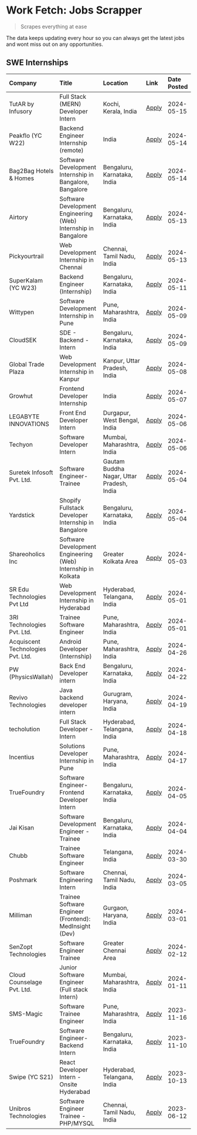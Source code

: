 # Work Fetch: Jobs Scrapper
> Scrapes everything at ease

The data keeps updating every hour so you can always get the latest jobs and wont miss out on any opportunities.

## SWE Internships
<!--START_SECTION:workfetch-->
| Company                           | Title                                                          | Location                                  | Link                                                                                                                                                                                                                                                                             | Date Posted   |
|:----------------------------------|:---------------------------------------------------------------|:------------------------------------------|:---------------------------------------------------------------------------------------------------------------------------------------------------------------------------------------------------------------------------------------------------------------------------------|:--------------|
| TutAR by Infusory                 | Full Stack (MERN) Developer Intern                             | Kochi, Kerala, India                      | [Apply](https://in.linkedin.com/jobs/view/full-stack-mern-developer-intern-at-tutar-by-infusory-3926190396?position=39&pageNum=0&refId=YzWgc%2BhU6MmkmbV4tBvLkQ%3D%3D&trackingId=QKViET3cxyQ%2B4qIwX1JcWg%3D%3D&trk=public_jobs_jserp-result_search-card)                        | 2024-05-15    |
| Peakflo (YC W22)                  | Backend Engineer Internship (remote)                           | India                                     | [Apply](https://in.linkedin.com/jobs/view/backend-engineer-internship-remote-at-peakflo-yc-w22-3925243704?position=19&pageNum=0&refId=YzWgc%2BhU6MmkmbV4tBvLkQ%3D%3D&trackingId=4EEY3xZBXnzItOxXYQMG0Q%3D%3D&trk=public_jobs_jserp-result_search-card)                           | 2024-05-14    |
| Bag2Bag Hotels & Homes            | Software Development Internship in Bangalore, Bangalore        | Bengaluru, Karnataka, India               | [Apply](https://in.linkedin.com/jobs/view/software-development-internship-in-bangalore-bangalore-at-bag2bag-hotels-homes-3925888541?position=24&pageNum=0&refId=YzWgc%2BhU6MmkmbV4tBvLkQ%3D%3D&trackingId=XfYtwRWZJLi4ia0ioV4N2w%3D%3D&trk=public_jobs_jserp-result_search-card) | 2024-05-14    |
| Airtory                           | Software Development Engineering (Web) Internship in Bangalore | Bengaluru, Karnataka, India               | [Apply](https://in.linkedin.com/jobs/view/software-development-engineering-web-internship-in-bangalore-at-airtory-3925101275?position=3&pageNum=0&refId=YzWgc%2BhU6MmkmbV4tBvLkQ%3D%3D&trackingId=OuP7ZIl6l0rsPNYJ9HJslQ%3D%3D&trk=public_jobs_jserp-result_search-card)         | 2024-05-13    |
| Pickyourtrail                     | Web Development Internship in Chennai                          | Chennai, Tamil Nadu, India                | [Apply](https://in.linkedin.com/jobs/view/web-development-internship-in-chennai-at-pickyourtrail-3924894949?position=23&pageNum=0&refId=YzWgc%2BhU6MmkmbV4tBvLkQ%3D%3D&trackingId=M6%2BzdID2gYlZue%2FkP2bVpg%3D%3D&trk=public_jobs_jserp-result_search-card)                     | 2024-05-13    |
| SuperKalam (YC W23)               | Backend Engineer (Internship)                                  | Bengaluru, Karnataka, India               | [Apply](https://in.linkedin.com/jobs/view/backend-engineer-internship-at-superkalam-yc-w23-3922671591?position=36&pageNum=0&refId=YzWgc%2BhU6MmkmbV4tBvLkQ%3D%3D&trackingId=Xk3Hbk04HCwYAqmxtd59pw%3D%3D&trk=public_jobs_jserp-result_search-card)                               | 2024-05-11    |
| Wittypen                          | Software Development Internship in Pune                        | Pune, Maharashtra, India                  | [Apply](https://in.linkedin.com/jobs/view/software-development-internship-in-pune-at-wittypen-3922230401?position=2&pageNum=0&refId=YzWgc%2BhU6MmkmbV4tBvLkQ%3D%3D&trackingId=n5ZV09IKEKRomNcn6upXFA%3D%3D&trk=public_jobs_jserp-result_search-card)                             | 2024-05-09    |
| CloudSEK                          | SDE - Backend - Intern                                         | Bengaluru, Karnataka, India               | [Apply](https://in.linkedin.com/jobs/view/sde-backend-intern-at-cloudsek-3920377259?position=29&pageNum=0&refId=YzWgc%2BhU6MmkmbV4tBvLkQ%3D%3D&trackingId=rhG%2BPEBxW9bkLvkm%2BK6rLg%3D%3D&trk=public_jobs_jserp-result_search-card)                                             | 2024-05-09    |
| Global Trade Plaza                | Web Development Internship in Kanpur                           | Kanpur, Uttar Pradesh, India              | [Apply](https://in.linkedin.com/jobs/view/web-development-internship-in-kanpur-at-global-trade-plaza-3921430242?position=26&pageNum=0&refId=YzWgc%2BhU6MmkmbV4tBvLkQ%3D%3D&trackingId=aY2CR%2FiVm0NliUGiP8Qnag%3D%3D&trk=public_jobs_jserp-result_search-card)                   | 2024-05-08    |
| Growhut                           | Frontend Developer Internship                                  | India                                     | [Apply](https://in.linkedin.com/jobs/view/frontend-developer-internship-at-growhut-3916739895?position=33&pageNum=0&refId=YzWgc%2BhU6MmkmbV4tBvLkQ%3D%3D&trackingId=JC78LzoC2fhVsAJrFmFwCQ%3D%3D&trk=public_jobs_jserp-result_search-card)                                       | 2024-05-07    |
| LEGABYTE INNOVATIONS              | Front End  Developer Intern                                    | Durgapur, West Bengal, India              | [Apply](https://in.linkedin.com/jobs/view/front-end-developer-intern-at-legabyte-innovations-3918718185?position=40&pageNum=0&refId=YzWgc%2BhU6MmkmbV4tBvLkQ%3D%3D&trackingId=2P0cDI7YiGll%2Fa16JssxLA%3D%3D&trk=public_jobs_jserp-result_search-card)                           | 2024-05-06    |
| Techyon                           | Software Developer Intern                                      | Mumbai, Maharashtra, India                | [Apply](https://in.linkedin.com/jobs/view/software-developer-intern-at-techyon-3917863085?position=59&pageNum=0&refId=YzWgc%2BhU6MmkmbV4tBvLkQ%3D%3D&trackingId=A3yVWF05u2fxKNURHjcowg%3D%3D&trk=public_jobs_jserp-result_search-card)                                           | 2024-05-06    |
| Suretek Infosoft Pvt. Ltd.        | Software Engineer-Trainee                                      | Gautam Buddha Nagar, Uttar Pradesh, India | [Apply](https://in.linkedin.com/jobs/view/software-engineer-trainee-at-suretek-infosoft-pvt-ltd-3916999948?position=35&pageNum=0&refId=YzWgc%2BhU6MmkmbV4tBvLkQ%3D%3D&trackingId=Fo1TCRj55CDXptWxWCixmQ%3D%3D&trk=public_jobs_jserp-result_search-card)                          | 2024-05-04    |
| Yardstick                         | Shopify Fullstack Developer Internship in Bangalore            | Bengaluru, Karnataka, India               | [Apply](https://in.linkedin.com/jobs/view/shopify-fullstack-developer-internship-in-bangalore-at-yardstick-3917652092?position=41&pageNum=0&refId=YzWgc%2BhU6MmkmbV4tBvLkQ%3D%3D&trackingId=3qRhqd8hgBRQTcQxGk6rbQ%3D%3D&trk=public_jobs_jserp-result_search-card)               | 2024-05-04    |
| Shareoholics Inc                  | Software Development Engineering (Web) Internship in Kolkata   | Greater Kolkata Area                      | [Apply](https://in.linkedin.com/jobs/view/software-development-engineering-web-internship-in-kolkata-at-shareoholics-inc-3917065308?position=5&pageNum=0&refId=YzWgc%2BhU6MmkmbV4tBvLkQ%3D%3D&trackingId=LKik82LAfOQzyW06MfMuQA%3D%3D&trk=public_jobs_jserp-result_search-card)  | 2024-05-03    |
| SR Edu Technologies Pvt Ltd       | Web Development Internship in Hyderabad                        | Hyderabad, Telangana, India               | [Apply](https://in.linkedin.com/jobs/view/web-development-internship-in-hyderabad-at-sr-edu-technologies-pvt-ltd-3915582854?position=38&pageNum=0&refId=YzWgc%2BhU6MmkmbV4tBvLkQ%3D%3D&trackingId=mYZqrq4J7g%2Fu4Pf%2BRG70yw%3D%3D&trk=public_jobs_jserp-result_search-card)     | 2024-05-01    |
| 3RI Technologies Pvt. Ltd.        | Trainee Software Engineer                                      | Pune, Maharashtra, India                  | [Apply](https://in.linkedin.com/jobs/view/trainee-software-engineer-at-3ri-technologies-pvt-ltd-3912869178?position=47&pageNum=0&refId=YzWgc%2BhU6MmkmbV4tBvLkQ%3D%3D&trackingId=ZMps8NjbcZKyu9Q9VzJ4Mg%3D%3D&trk=public_jobs_jserp-result_search-card)                          | 2024-05-01    |
| Acquiscent Technologies Pvt. Ltd. | Android Developer (Internship)                                 | Pune, Maharashtra, India                  | [Apply](https://in.linkedin.com/jobs/view/android-developer-internship-at-acquiscent-technologies-pvt-ltd-3909395375?position=51&pageNum=0&refId=YzWgc%2BhU6MmkmbV4tBvLkQ%3D%3D&trackingId=RYJ2DY5phvKdvsDYDRE4VQ%3D%3D&trk=public_jobs_jserp-result_search-card)                | 2024-04-26    |
| PW (PhysicsWallah)                | Back End Developer intern                                      | Bengaluru, Karnataka, India               | [Apply](https://in.linkedin.com/jobs/view/back-end-developer-intern-at-pw-physicswallah-3907293630?position=22&pageNum=0&refId=YzWgc%2BhU6MmkmbV4tBvLkQ%3D%3D&trackingId=4txX5JMEGCtriHl4hCl0HQ%3D%3D&trk=public_jobs_jserp-result_search-card)                                  | 2024-04-22    |
| Revivo Technologies               | Java backend developer intern                                  | Gurugram, Haryana, India                  | [Apply](https://in.linkedin.com/jobs/view/java-backend-developer-intern-at-revivo-technologies-3906034446?position=49&pageNum=0&refId=YzWgc%2BhU6MmkmbV4tBvLkQ%3D%3D&trackingId=DIjiVaSgCsjF637ARYFKfw%3D%3D&trk=public_jobs_jserp-result_search-card)                           | 2024-04-19    |
| techolution                       | Full Stack Developer - Intern                                  | Hyderabad, Telangana, India               | [Apply](https://in.linkedin.com/jobs/view/full-stack-developer-intern-at-techolution-3904814977?position=48&pageNum=0&refId=YzWgc%2BhU6MmkmbV4tBvLkQ%3D%3D&trackingId=A8zsaTiQVd%2BF363slpDDsg%3D%3D&trk=public_jobs_jserp-result_search-card)                                   | 2024-04-18    |
| Incentius                         | Solutions Developer Internship in Pune                         | Pune, Maharashtra, India                  | [Apply](https://in.linkedin.com/jobs/view/solutions-developer-internship-in-pune-at-incentius-3904329499?position=28&pageNum=0&refId=YzWgc%2BhU6MmkmbV4tBvLkQ%3D%3D&trackingId=PVENscUJ2xqGDDgG4GLh9A%3D%3D&trk=public_jobs_jserp-result_search-card)                            | 2024-04-17    |
| TrueFoundry                       | Software Engineer- Frontend Developer Intern                   | Bengaluru, Karnataka, India               | [Apply](https://in.linkedin.com/jobs/view/software-engineer-frontend-developer-intern-at-truefoundry-3887320206?position=27&pageNum=0&refId=YzWgc%2BhU6MmkmbV4tBvLkQ%3D%3D&trackingId=4gB%2BSGmwY5WUDtNbSAH8Lg%3D%3D&trk=public_jobs_jserp-result_search-card)                   | 2024-04-05    |
| Jai Kisan                         | Software Development Engineer - Trainee                        | Bengaluru, Karnataka, India               | [Apply](https://in.linkedin.com/jobs/view/software-development-engineer-trainee-at-jai-kisan-3913911193?position=30&pageNum=0&refId=YzWgc%2BhU6MmkmbV4tBvLkQ%3D%3D&trackingId=E%2Fo7GpM5%2FwsyIJxhc3H9Jw%3D%3D&trk=public_jobs_jserp-result_search-card)                         | 2024-04-04    |
| Chubb                             | Trainee Software Engineer                                      | Telangana, India                          | [Apply](https://in.linkedin.com/jobs/view/trainee-software-engineer-at-chubb-3909641440?position=31&pageNum=0&refId=YzWgc%2BhU6MmkmbV4tBvLkQ%3D%3D&trackingId=Or6vscN8CxJrBh2UY7mpQw%3D%3D&trk=public_jobs_jserp-result_search-card)                                             | 2024-03-30    |
| Poshmark                          | Software Engineering Intern                                    | Chennai, Tamil Nadu, India                | [Apply](https://in.linkedin.com/jobs/view/software-engineering-intern-at-poshmark-3846946793?position=55&pageNum=0&refId=YzWgc%2BhU6MmkmbV4tBvLkQ%3D%3D&trackingId=%2BvTFxkje5okzB%2BQckuOfNQ%3D%3D&trk=public_jobs_jserp-result_search-card)                                    | 2024-03-05    |
| Milliman                          | Trainee Software Engineer (Frontend): MedInsight (Dev)         | Gurgaon, Haryana, India                   | [Apply](https://in.linkedin.com/jobs/view/trainee-software-engineer-frontend-medinsight-dev-at-milliman-3792874280?position=21&pageNum=0&refId=YzWgc%2BhU6MmkmbV4tBvLkQ%3D%3D&trackingId=LOS90OykDF7TXld%2BI%2FO1Vg%3D%3D&trk=public_jobs_jserp-result_search-card)              | 2024-03-01    |
| SenZopt Technologies              | Software Engineer Trainee                                      | Greater Chennai Area                      | [Apply](https://in.linkedin.com/jobs/view/software-engineer-trainee-at-senzopt-technologies-3827688781?position=45&pageNum=0&refId=YzWgc%2BhU6MmkmbV4tBvLkQ%3D%3D&trackingId=TkkLiq4GfEbPAYHzJBjgjA%3D%3D&trk=public_jobs_jserp-result_search-card)                              | 2024-02-12    |
| Cloud Counselage Pvt. Ltd.        | Junior Software Engineer (Full stack Intern)                   | Mumbai, Maharashtra, India                | [Apply](https://in.linkedin.com/jobs/view/junior-software-engineer-full-stack-intern-at-cloud-counselage-pvt-ltd-3803132814?position=42&pageNum=0&refId=YzWgc%2BhU6MmkmbV4tBvLkQ%3D%3D&trackingId=lNGhPBp34NapWC1dmw1h7A%3D%3D&trk=public_jobs_jserp-result_search-card)         | 2024-01-11    |
| SMS-Magic                         | Software Trainee Engineer                                      | Pune, Maharashtra, India                  | [Apply](https://in.linkedin.com/jobs/view/software-trainee-engineer-at-sms-magic-3761409781?position=43&pageNum=0&refId=YzWgc%2BhU6MmkmbV4tBvLkQ%3D%3D&trackingId=s077czEFlQMhcwf3PWMJWw%3D%3D&trk=public_jobs_jserp-result_search-card)                                         | 2023-11-16    |
| TrueFoundry                       | Software Engineer-Backend Intern                               | Bengaluru, Karnataka, India               | [Apply](https://in.linkedin.com/jobs/view/software-engineer-backend-intern-at-truefoundry-3779508170?position=44&pageNum=0&refId=YzWgc%2BhU6MmkmbV4tBvLkQ%3D%3D&trackingId=B86G29EY7qdtEQpkV%2BnrXA%3D%3D&trk=public_jobs_jserp-result_search-card)                              | 2023-11-10    |
| Swipe (YC S21)                    | React Developer Intern - Onsite Hyderabad                      | Hyderabad, Telangana, India               | [Apply](https://in.linkedin.com/jobs/view/react-developer-intern-onsite-hyderabad-at-swipe-yc-s21-3737600089?position=54&pageNum=0&refId=YzWgc%2BhU6MmkmbV4tBvLkQ%3D%3D&trackingId=pS4pZGKusGpwWxiSddwlNQ%3D%3D&trk=public_jobs_jserp-result_search-card)                        | 2023-10-13    |
| Unibros Technologies              | Software Engineer Trainee - PHP/MYSQL                          | Chennai, Tamil Nadu, India                | [Apply](https://in.linkedin.com/jobs/view/software-engineer-trainee-php-mysql-at-unibros-technologies-3656599241?position=50&pageNum=0&refId=YzWgc%2BhU6MmkmbV4tBvLkQ%3D%3D&trackingId=7WqhRcoTtzbiRo5hWLDeeg%3D%3D&trk=public_jobs_jserp-result_search-card)                    | 2023-06-12    |
<!--END_SECTION:workfetch-->
